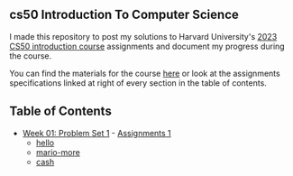 ## cs50 Introduction To Computer Science
I made this repository to post my solutions to Harvard University's <a href='https://www.edx.org/course/cs50s-introduction-to-computer-science'>2023 CS50 introduction course</a> assignments and document my progress during the course. <br>

You can find the materials for the course <a href='https://cs50.harvard.edu/x/2023/'>here</a> or look at the assignments specifications linked at right of every section in the table of contents. <br>

## Table of Contents

- [Week 01: Problem Set 1](/C/pset1) - <a href='https://cs50.harvard.edu/x/2023/psets/1/'> Assignments 1</a>
    * [hello](/C/pset1/hello)
    * [mario-more](/C/pset1/mario-more)
    * [cash](/C/pset1/cash)
